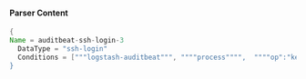#### Parser Content
```Java
{
Name = auditbeat-ssh-login-3
  DataType = "ssh-login"
  Conditions = ["""logstash-auditbeat""", """"process"""",  """"op":"key"""", """ssh"""]
}
```
